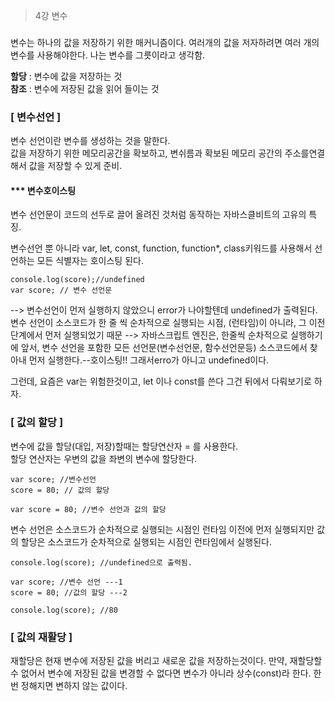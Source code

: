> 4강 변수

###

변수는 하나의 값을 저장하기 위한 매커니즘이다.
여러개의 값을 저자하려면 여러 개의 변수를 사용해야한다.
나는 변수를 그릇이라고 생각함.

**할당** : 변수에 값을 저장하는 것<br>
**참조** : 변수에 저장된 값을 읽어 들이는 것

### [ 변수선언 ]

변수 선언이란 변수를 생성하는 것을 말한다.<br>
값을 저장하기 위한 메모리공간을 확보하고, 변쉬름과 확보된 메모리
공간의 주소를연결해서 값을 저장할 수 있게 준비.

#### \*\*\* 변수호이스팅

변수 선언문이 코드의 선두로 끌어 올려진 것처럼 동작하는 자바스클비트의 고유의 특징.

변수선언 뿐 아니라 var, let, const, function, function\*, class키워드를 사용해서 선언하는 모든 식별자는 호이스팅 된다.

```
console.log(score);//undefined
var score; // 변수 선언문
```

--> 변수선언이 먼저 실행하지 않았으니 error가 나야할텐데
undefined가 출력된다. <br>
변수 선언이 소스코드가 한 줄 씩 순차적으로 실행되는 시점, (런타임)이 아니라, 그 이전 단계에서 먼저 실행되었기 때문
--> 자바스크립트 엔진은, 한줄씩 순차적으로 실행하기에 앞서,
변수 선언을 포함한 모든 선언문(변수선언문, 함수선언문등) 소스코드에서 찾아내 먼저 실행한다.--호이스팅!!
그래서erro가 아니고 undefined이다.

그런데, 요즘은 var는 위험한것이고,
let 이나 const를 쓴다
그건 뒤에서 다뤄보기로 하자.

### [ 값의 할당 ]

변수에 값을 할당(대입, 저장)할때는 할당연산자 = 를 사용한다.<br> 할당 연산자는 우변의 값을 좌변의 변수에 할당한다.

```
var score; //변수선언
score = 80; // 값의 할당
```

```
var score = 80; //변수 선언과 값의 할당
```

변수 선언은 소스코드가 순차적으로 실행되는 시점인 런타임 이전에
먼저 실행되지만 값의 할당은 소스코드가 순차적으로 실행되는 시점인 런타임에서 실행된다.

```
console.log(score); //undefined으로 출력됨.

var score; //변수 선언 ---1
score = 80; //값의 할당 ---2

console.log(score); //80
```

### [ 값의 재활당 ]

재할당은 현재 변수에 저장된 값을 버리고 새로운 값을 저장하는것이다.
만약, 재할당할 수 없어서 변수에 저장된 값을 변경할 수 없다면
변수가 아니라 상수(const)라 한다.
한번 정해지면 변하지 않는 값이다.
